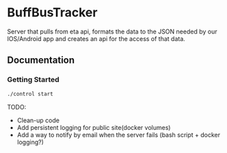 # BuffBusTracker

Server that pulls from eta api, formats the data to the JSON needed by our IOS/Android app and creates an api for the access of that data.

## Documentation

### Getting Started

``` bash
./control start

```

  TODO:
  * Clean-up code
  * Add persistent logging for public site(docker volumes)
  * Add a way to notify by email when the server fails (bash script + docker logging?)

